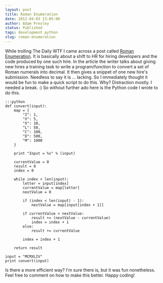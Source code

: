 ```yaml
---
layout: post
title: Roman Enumeration
date: 2012-04-03 13:05:00
author: Adam Presley
status: Published
tags: development python
slug: roman-enumeration
---
```


While trolling The Daily WTF I came across a post called [Roman
Enumeration](http://thedailywtf.com/Articles/Roman-Enumeration.aspx). It is basically
about a shift to HR for hiring developers and the code produced by one such hire. In the article the
writer talks about giving new hires a training task to write a
program/function to convert a set of Roman numerals into decimal. It
then gives a snippet of one new hire's submission. Needless to say it is
... lacking. So I immediately thought it would be fun to make a quick
script to do this. Why? Distraction mostly. I needed a break. :) So
without further ado here is the Python code I wrote to do this.

    :::python
    def convert(input):
        map = {
            "I": 1,
            "V": 5,
            "X": 10,
            "L": 50,
            "C": 100,
            "D": 500,
            "M": 1000
        }

        print "Input = %s" % (input)

        currentValue = 0
        result = 0
        index = 0

        while index < len(input):
            letter = input[index]
            currentValue = map[letter]
            nextValue = 0

            if (index < len(input) - 1):
                nextValue = map[input[index + 1]]

            if currentValue < nextValue:
                result += (nextValue - currentValue)
                index = index + 1
            else:
                result += currentValue

            index = index + 1

        return result

    input = "MCMXLIV"
    print convert(input)

Is there a more efficient way? I'm sure there is, but it was fun
nonetheless. Feel free to comment on how to make this better. Happy
coding!
